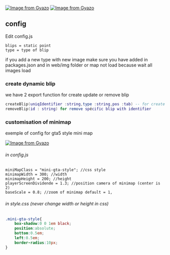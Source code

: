 [![Image from Gyazo](https://i.gyazo.com/53f7b5df77f18c226564af8c1b882ba8.jpg)](https://gyazo.com/53f7b5df77f18c226564af8c1b882ba8)
[![Image from Gyazo](https://i.gyazo.com/2afaac92fc1a0619fe0e98e8833389e9.jpg)](https://gyazo.com/2afaac92fc1a0619fe0e98e8833389e9)
## config
Edit config.js
```
blips = static point
type = type of blip
```
if you add a new type with new image make sure you have added in packages.json and in web/img folder or map not load because wait all images load
### create dynamic blip
we have 2 export function for create update or remove blip
```LUA
createBlip(uniqIdentifier :string,type :string,pos :tab) -- for create or update blip 
removeBlip(id : string) for remove spécific blip with identifier
```

### customisation of minimap
exemple of config for gta5 style mini map

[![Image from Gyazo](https://i.gyazo.com/c2aaf0162bccf48f239a65017d3481c8.png)](https://gyazo.com/c2aaf0162bccf48f239a65017d3481c8)
###### in config.js
```JS
miniMapClass = "mini-gta-style"; //css style
minimapWidth = 300; //width
minimapHeight = 200; //height
playerScreenDividende = 1.3; //position camera of minimap (center is 2)
baseScale = 0.8; //zoom of minimap default = 1,
```
###### in style.css (never change width or height in css)
```CSS
.mini-gta-style{
    box-shadow:0 0 1em black;
    position:absolute;
    bottom:0.5em;
    left:0.5em;
    border-radius:10px;
}
```
